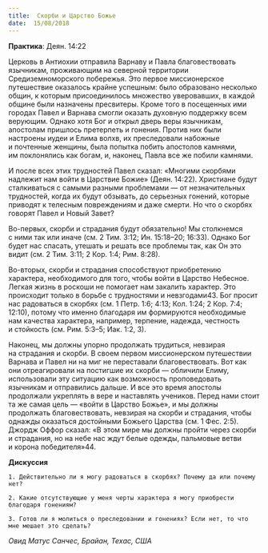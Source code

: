 ```yaml
---
title:  Скорби и Царство Божье
date:  15/08/2018
---
```


**Практика**: Деян. 14:22

Церковь в Антиохии отправила Варнаву и Павла благовествовать язычникам, проживающим на северной территории Средиземноморского побережья. Это первое миссионерское путешествие оказалось крайне успешным: было образовано несколько общин, к которым присоединилось множество уверовавших, в каждой общине были назначены пресвитеры. Кроме того в посещенных ими городах Павел и Варнава смогли оказать духовную поддержку всем верующим. Однако хотя Бог и открыл дверь веры язычникам, апостолам пришлось претерпеть и гонения. Против них были настроены иудеи и Елима волхв, их преследовали набожные и почтенные женщины, была попытка побить апостолов камнями, им поклонялись как богам, и, наконец, Павла все же побили камнями.

И после всех этих трудностей Павел сказал: «Многими скорбями надлежит нам войти в Царствие Божие» (Деян. 14:22). Христиане будут сталкиваться с самыми разными проблемами — от незначительных трудностей, когда их будут обзывать, до серьезных гонений, которые приводят к телесным повреждениям и даже смерти. Но что о скорбях говорят Павел и Новый Завет?

Во-первых, скорби и страдания будут обязательно! Мы столкнемся с ними так или иначе (см. 2 Тим. 3:12; Ин. 15:18–20; 16:33). Однако Бог будет нас спасать, утешать и решать все проблемы так, как Он это видит (см. 2 Тим. 3:11; 2 Кор. 1:4; Рим. 8:28).

Во-вторых, скорби и страдания способствуют приобретению характера, необходимого для того, чтобы войти в Царство Небесное. Легкая жизнь в роскоши не помогает нам закалить характер. Это происходит только в борьбе с трудностями и невзгодами43. Бог просит нас радоваться в скорбях (см. 1 Петр. 1:6; 4:13; Кол. 1:24; 2 Кор. 7:4; 12:10), потому что именно благодаря им формируются необходимые нам качества характера, например, терпение, надежда, честность и стойкость (см. Рим. 5:3–5; Иак. 1:2, 3).

Наконец, мы должны упорно продолжать трудиться, невзирая на страдания и скорби. В своем первом миссионерском путешествии Варнава и Павел ни на миг не переставали благовествовать. Вот как они отреагировали на постигшие их скорби — обличили Елиму, использовали эту ситуацию как возможность проповедовать язычникам и отправились дальше. И все это время апостолы продолжали укреплять в вере и наставлять учеников. Перед нами стоит та же самая цель — «войти в Царство Божье», и мы должны продолжать благовествовать, невзирая на скорби и страдания, чтобы однажды оказаться достойными Божьего Царства (см. 1 Фес. 2:5). Джордж Оффор сказал: «В этом мире мы должны пройти через скорби и страдания, но на небе нас ждут белые одежды, пальмовые ветви и корона победителя»44.

**Дискуссия**

`1.	Действительно ли я могу радоваться в скорбях? Почему да или почему нет?`

`2.	Какие отсутствующие у меня черты характера я могу приобрести благодаря гонениям?`

`3.	Готов ли я молиться о преследовании и гонениях? Если нет, то что мне мешает это сделать?`

_Овид Матус Санчес, Брайан, Техас, США_